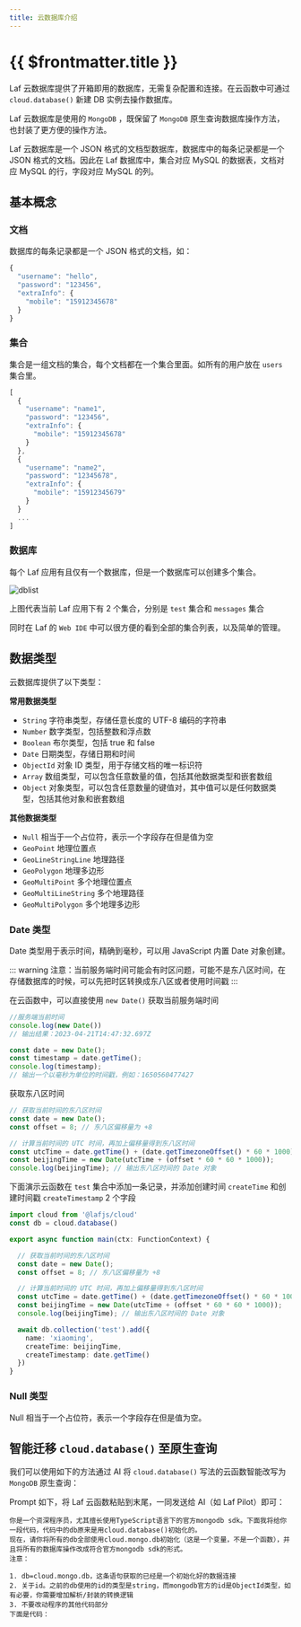 ```yaml
---
title: 云数据库介绍
---
```


# {{ $frontmatter.title }}

Laf 云数据库提供了开箱即用的数据库，无需复杂配置和连接。在云函数中可通过 `cloud.database()` 新建 DB 实例去操作数据库。

Laf 云数据库是使用的 `MongoDB` ，既保留了 `MongoDB` 原生查询数据库操作方法，也封装了更方便的操作方法。

Laf 云数据库是一个 JSON 格式的文档型数据库，数据库中的每条记录都是一个 JSON 格式的文档。因此在 Laf 数据库中，集合对应 MySQL 的数据表，文档对应 MySQL 的行，字段对应 MySQL 的列。

## 基本概念

### 文档

数据库的每条记录都是一个 JSON 格式的文档，如：

```typescript
{
  "username": "hello",
  "password": "123456",
  "extraInfo": {
    "mobile": "15912345678"
  }
}
```

### 集合

集合是一组文档的集合，每个文档都在一个集合里面。如所有的用户放在 `users` 集合里。

```typescript
[
  {
    "username": "name1",
    "password": "123456",
    "extraInfo": {
      "mobile": "15912345678"
    }
  },
  {
    "username": "name2",
    "password": "12345678",
    "extraInfo": {
      "mobile": "15912345679"
    }
  }
  ...
]
```

### 数据库

每个 Laf 应用有且仅有一个数据库，但是一个数据库可以创建多个集合。

![dblist](/doc-images/dblist.jpg)

上图代表当前 Laf 应用下有 2 个集合，分别是 `test` 集合和 `messages` 集合

同时在 Laf 的 `Web IDE` 中可以很方便的看到全部的集合列表，以及简单的管理。

## 数据类型

云数据库提供了以下类型：

__常用数据类型__

- `String` 字符串类型，存储任意长度的 UTF-8 编码的字符串
- `Number` 数字类型，包括整数和浮点数
- `Boolean` 布尔类型，包括 true 和 false
- `Date` 日期类型，存储日期和时间
- `ObjectId` 对象 ID 类型，用于存储文档的唯一标识符
- `Array` 数组类型，可以包含任意数量的值，包括其他数据类型和嵌套数组
- `Object` 对象类型，可以包含任意数量的键值对，其中值可以是任何数据类型，包括其他对象和嵌套数组

__其他数据类型__

- `Null` 相当于一个占位符，表示一个字段存在但是值为空
- `GeoPoint` 地理位置点
- `GeoLineStringLine` 地理路径
- `GeoPolygon` 地理多边形
- `GeoMultiPoint` 多个地理位置点
- `GeoMultiLineString` 多个地理路径
- `GeoMultiPolygon` 多个地理多边形

### Date 类型

Date 类型用于表示时间，精确到毫秒，可以用 JavaScript 内置 Date 对象创建。

::: warning
注意：当前服务端时间可能会有时区问题，可能不是东八区时间，在存储数据库的时候，可以先把时区转换成东八区或者使用时间戳
:::

在云函数中，可以直接使用 `new Date()` 获取当前服务端时间

```typescript
//服务端当前时间
console.log(new Date())
// 输出结果：2023-04-21T14:47:32.697Z

const date = new Date();
const timestamp = date.getTime();
console.log(timestamp); 
// 输出一个以毫秒为单位的时间戳，例如：1650560477427
```

获取东八区时间

```typescript
// 获取当前时间的东八区时间
const date = new Date();
const offset = 8; // 东八区偏移量为 +8

// 计算当前时间的 UTC 时间，再加上偏移量得到东八区时间
const utcTime = date.getTime() + (date.getTimezoneOffset() * 60 * 1000);
const beijingTime = new Date(utcTime + (offset * 60 * 60 * 1000));
console.log(beijingTime); // 输出东八区时间的 Date 对象
```

下面演示云函数在 `test` 集合中添加一条记录，并添加创建时间 `createTime` 和创建时间戳 `createTimestamp` 2 个字段

```typescript
import cloud from '@lafjs/cloud'
const db = cloud.database()

export async function main(ctx: FunctionContext) {

  // 获取当前时间的东八区时间
  const date = new Date();
  const offset = 8; // 东八区偏移量为 +8

  // 计算当前时间的 UTC 时间，再加上偏移量得到东八区时间
  const utcTime = date.getTime() + (date.getTimezoneOffset() * 60 * 1000);
  const beijingTime = new Date(utcTime + (offset * 60 * 60 * 1000));
  console.log(beijingTime); // 输出东八区时间的 Date 对象

  await db.collection('test').add({
    name: 'xiaoming',
    createTime: beijingTime,
    createTimestamp: date.getTime()
  })
}
```

### Null 类型

Null 相当于一个占位符，表示一个字段存在但是值为空。

## 智能迁移 `cloud.database()` 至原生查询

我们可以使用如下的方法通过 AI 将 `cloud.database()` 写法的云函数智能改写为 `MongoDB` 原生查询：

Prompt 如下，将 Laf 云函数粘贴到末尾，一同发送给 AI（如 Laf Pilot）即可：

```text
你是一个资深程序员，尤其擅长使用TypeScript语言下的官方mongodb sdk。下面我将给你一段代码，代码中的db原来是用cloud.database()初始化的。
现在，请你将所有的db全部使用cloud.mongo.db初始化（这是一个变量，不是一个函数），并且将所有的数据库操作改成符合官方mongodb sdk的形式。
注意：

1. db=cloud.mongo.db，这条语句获取的已经是一个初始化好的数据连接
2. 关于id。之前的db使用的id的类型是string，而mongodb官方的id是ObjectId类型，如有必要，你需要增加解析/封装的转换逻辑
3. 不要改动程序的其他代码部分
下面是代码：
```
